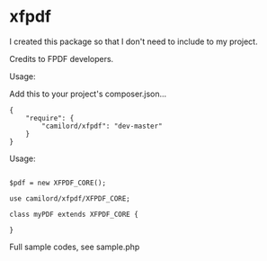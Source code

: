 xfpdf
=====

I created this package so that I don't need to include to my project. 

Credits to FPDF developers.

Usage:

Add this to your project's composer.json...

```
{
    "require": {
        "camilord/xfpdf": "dev-master"
    }
}
```

Usage:

```

$pdf = new XFPDF_CORE();

```

```
use camilord/xfpdf/XFPDF_CORE;

class myPDF extends XFPDF_CORE {
   
}

```

Full sample codes, see sample.php
